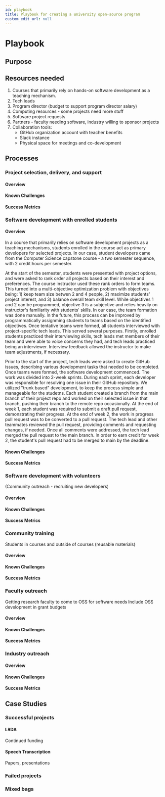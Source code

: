 ```yaml
---
id: playbook
title: Playbook for creating a university open-source program
custom_edit_url: null
---
```


# Playbook
## Purpose

## Resources needed

1. Courses that primarily rely on hands-on software development as a teaching mechanism.
2. Tech leads
3. Program director (budget to support program director salary)
4. Computing resources - some projects need more stuff
5. Software project requests
6. Partners - faculty needing software, industry willing to sponsor projects
7. Collaboration tools:
   * GitHub organization account with teacher benefits
   * Slack instance
   * Physical space for meetings and co-development

## Processes

### Project selection, delivery, and support

#### Overview

#### Known Challenges

#### Success Metrics

### Software development with enrolled students

#### Overview

In a course that primarily relies on software development projects as a teaching mechanisms, students enrolled in the course act as primary developers for selected projects. In our case, student developers came from the Computer Science capstone course - a two semester sequence, with 2 credit hours per semester.

At the start of the semester, students were presented with project options, and were asked to rank order all projects based on their interest and preferences. The course instructor used these rank orders to form teams. This turned into a multi-objective optimization problem with objectives being: 1) keep team size betwen 2 and 4 people, 2) maximize students' project interest, and 3) balance overall team skill level. While objectives 1 and 2 can be programmed, objective 3 is a subjective and relies heavily on instructor's familiarity with students' skills. In our case, the team formation was done manually. In the future, this process can be improved by programmatically assignming students to teams based on the identified objectives. Once tentative teams were formed, all students interviewed with project-specific tech leads. This served several purposes. Firstly, enrolled students practiced their interviewing skills, tech leads met members of their team and were able to voice concerns they had, and tech leads practiced being an interviewer. Interview feedback allowed the instructor to make team adjustments, if necessary.

Prior to the start of the project, tech leads were asked to create GitHub issues, describing various development tasks that needed to be completed. Once teams were formed, the software development commenced. The work was divided into 2-week sprints. During each sprint, each developer was responsible for resolving one issue in their GitHub repository. We utilized "trunk based" development, to keep the process simple and manageable for the studetns. Each student created a branch from the main branch of their project repo and worked on their selected issue in that branch, pushing their branch to the remote repo occasionally. At the end of week 1, each student was required to submit a draft pull request, demonstrating their progress. At the end of week 2, the work in progress pull request was to be converted to a pull request. The tech lead and other teammates reviewed the pull request, providing comments and requesting changes, if needed. Once all comments were addressed, the tech lead merged the pull request to the main branch. In order to earn credit for week 2, the student's pull request had to be merged to main by the deadline. 

#### Known Challenges

#### Success Metrics

### Software development with volunteers

(Community outreach - recruiting new developers)

#### Overview

#### Known Challenges

#### Success Metrics

### Community training

Students in courses and outside of courses (reusable materials)

#### Overview

#### Known Challenges

#### Success Metrics

### Faculty outreach

Getting research faculty to come to OSS for software needs
Include OSS development in grant budgets

#### Overview

#### Known Challenges

#### Success Metrics

### Industry outreach

#### Overview

#### Known Challenges

#### Success Metrics

## Case Studies

### Successful projects

#### LRDA

Continued funding

#### Speech Transcription

Papers, presentations

### Failed projects

### Mixed bags
